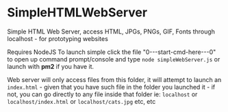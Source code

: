 # SimpleHTMLWebServer
Simple HTML Web Server, access HTML, JPGs, PNGs, GIF, Fonts through localhost - for prototyping websites

Requires NodeJS
To launch simple click the file "0---start-cmd-here---0" to open up command prompt/console and type `node simpleWebServer.js` or launch with **pm2** if you have it.

Web server will only access files from this folder, it will attempt to launch an `index.html` - given that you have such file in the folder you launched it - if not, you can go directly to any file inside that folder ie: 
`localhost`
or
`localhost/index.html`
or
`localhost/cats.jpg`
etc, etc
